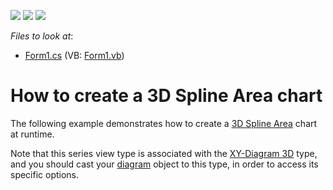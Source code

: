 <!-- default badges list -->
![](https://img.shields.io/endpoint?url=https://codecentral.devexpress.com/api/v1/VersionRange/128573183/12.1.5%2B)
[![](https://img.shields.io/badge/Open_in_DevExpress_Support_Center-FF7200?style=flat-square&logo=DevExpress&logoColor=white)](https://supportcenter.devexpress.com/ticket/details/E1030)
[![](https://img.shields.io/badge/📖_How_to_use_DevExpress_Examples-e9f6fc?style=flat-square)](https://docs.devexpress.com/GeneralInformation/403183)
<!-- default badges end -->
<!-- default file list -->
*Files to look at*:

* [Form1.cs](./CS/Series_3DSplineAreaChart/Form1.cs) (VB: [Form1.vb](./VB/Series_3DSplineAreaChart/Form1.vb))
<!-- default file list end -->
# How to create a 3D Spline Area chart


<p>The following example demonstrates how to create a <a href="http://devexpress.com/Help/Content.aspx?help=XtraCharts&document=CustomDocument3995.htm">3D Spline Area</a> chart at runtime.</p><p>Note that this series view type is associated with the <a href="http://devexpress.com/Help/Content.aspx?help=XtraCharts&document=CustomDocument5909.htm">XY-Diagram 3D</a> type, and you should cast your <a href="http://devexpress.com/Help/Content.aspx?help=XtraCharts&document=CustomDocument6017.htm">diagram</a> object to this type, in order to access its specific options.</p>

<br/>


